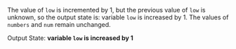 The value of `low` is incremented by 1, but the previous value of `low` is unknown, so the output state is: variable `low` is increased by 1. The values of `numbers` and `num` remain unchanged. 

Output State: **variable `low` is increased by 1**